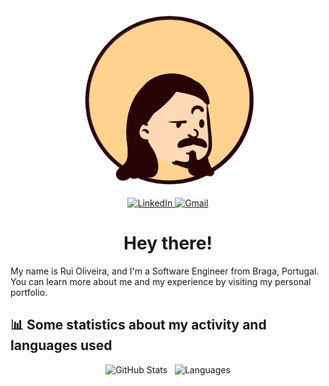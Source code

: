 <!--
**priest110/priest110** is a ✨ _special_ ✨ repository because its `README.md` (this file) appears on your GitHub profile.

Here are some ideas to get you started:

- 🔭 I’m currently working on ...
- 🌱 I’m currently learning ...
- 👯 I’m looking to collaborate on ...
- 🤔 I’m looking for help with ...
- 💬 Ask me about ...
- 📫 How to reach me: ...
- 😄 Pronouns: ...
- ⚡ Fun fact: ...
-->

<div id="avatar" align="center">
  <img height="300px" src="https://raw.githubusercontent.com/priest110/priest110/main/mini_avatar.png" alt="Avatar"/>
</div>
<div id="logos" align="center">
  <a href="#">
    <img alt="LinkedIn" src="https://img.shields.io/badge/LinkedIn-0077B5?style=for-the-badge&logo=linkedin&logoColor=white" />
  </a>
  <a href="mailto:rui.nbc.oliveira@gmail.com">
    <img src="https://img.shields.io/badge/Gmail-D14836?style=for-the-badge&logo=gmail&logoColor=white" alt="Gmail"/>
  </a>
</div>
<div id="hi" align="center">
  <h1>Hey there!</h1>
</div>
<div>
  <span>My name is Rui Oliveira, and I'm a Software Engineer from Braga, Portugal. You can learn more about me and my experience by visiting my personal portfolio. </span>
</div>

## :bar_chart: Some statistics about my activity and languages used
<div align="center">
  <img alt="GitHub Stats" src="https://github-readme-stats.vercel.app/api?username=priest110&show_icons=true&theme=dark&include_all_commits=true&count_private=true" />
  &nbsp;
  <img style="height: 195px !important"  alt="Languages" src="https://github-readme-stats.vercel.app/api/top-langs/?username=priest110&layout=compact&theme=dark" />
</div>

